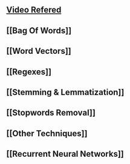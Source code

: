 ## [Video Refered](https://www.youtube.com/watch?v=M7SWr5xObkA&t=1809s)
## [[Bag Of Words]]
## [[Word Vectors]]
## [[Regexes]]
## [[Stemming & Lemmatization]]
## [[Stopwords Removal]]
## [[Other Techniques]]
## [[Recurrent Neural Networks]]
